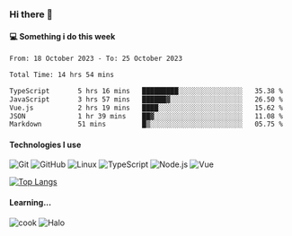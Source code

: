 ### Hi there 👋

#### 💻 Something i do this week

<!--START_SECTION:waka-->

```txt
From: 18 October 2023 - To: 25 October 2023

Total Time: 14 hrs 54 mins

TypeScript       5 hrs 16 mins   █████████░░░░░░░░░░░░░░░░   35.38 %
JavaScript       3 hrs 57 mins   ██████▓░░░░░░░░░░░░░░░░░░   26.50 %
Vue.js           2 hrs 19 mins   ████░░░░░░░░░░░░░░░░░░░░░   15.62 %
JSON             1 hr 39 mins    ██▓░░░░░░░░░░░░░░░░░░░░░░   11.08 %
Markdown         51 mins         █▒░░░░░░░░░░░░░░░░░░░░░░░   05.75 %
```

<!--END_SECTION:waka-->


#### Technologies I use
![Git](https://img.shields.io/badge/-Git-222222?style=flat&logo=git&logoColor=F05032)
![GitHub](https://img.shields.io/badge/-GitHub-181717?style=flat&logo=github)
![Linux](https://img.shields.io/badge/-Linux-222222?style=flat&logo=linux&logoColor=FCC624)
![TypeScript](https://img.shields.io/badge/-TypeScript-000000?style=flat&logo=typescript)
![Node.js](https://img.shields.io/badge/-Node.js-222222?style=flat&logo=node.js&logoColor=339933)
![Vue](https://img.shields.io/badge/-Vue-222222?style=flat&logo=Vue.js&logoColor=4FC08D)

[![Top Langs](https://github-readme-stats.vercel.app/api/top-langs/?username=GodlessLiu&layout=compact)](https://github.com/anuraghazra/github-readme-stats)
#### Learning...
![cook](https://img.shields.io/badge/cook-v0.0.0-yellow.svg)
![Halo](https://img.shields.io/badge/Halo-v2.9.0-blue.svg)
